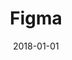 ---
date: 2018-01-01
title: Figma
link: https://www.figma.com/
image: ./images/figma.jpg
description: Design, prototype, and gather feedback all in one place. Figma is the first interface design tool based in the browser, making it easier for teams to create software.
tags:
- design

# ================================
# TOOLS CATEGORIES AVAILABLE
# ================================
# - design
# - development
# - documentation
# - frameworks
# - sketch
#   type: Plugin
#   type: Sketch File
# ================================
---